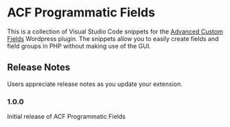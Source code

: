 # ACF Programmatic Fields

This is a collection of Visual Studio Code snippets for the
[Advanced Custom Fields](http://www.advancedcustomfields.com/) Wordpress plugin.
The snippets allow you to easily create fields and field groups in PHP without making use of the GUI.

## Release Notes

Users appreciate release notes as you update your extension.

### 1.0.0

Initial release of ACF Programmatic Fields

